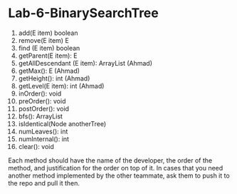 # Lab-6-BinarySearchTree

1. add(E item) boolean
2. remove(E item) E
3. find (E item) boolean
4. getParent(E item): E
5. getAllDescendant (E item): ArrayList<E> (Ahmad)
6. getMax(): E (Ahmad)
7. getHeight(): int (Ahmad)
8. getLevel(E item): int (Ahmad)
9. inOrder(): void
10. preOrder(): void
11. postOrder(): void
12. bfs(): ArrayList<E>
13. isIdentical(Node<E> anotherTree)
14. numLeaves(): int
15. numInternal(): int
16. clear(): void
  
  
Each method should have the name of the developer, the order of the
method, and justification for the order on top of it. In cases that you need
another method implemented by the other teammate, ask them to push it to
the repo and pull it then.
